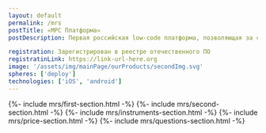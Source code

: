 ```yaml
---
layout: default
permalink: /mrs
postTitle: «МРС Платформа»
postDescription: Первая российская low-code платформа, позволяющая за считанные дни создавать мобильные и веб- АРМ и оцифровывать бизнес-процессы компании. Приложения на платформе позволяют фиксировать факты во времени-месте их возникновения и помогают руководителям принимать управленческие решения.

registration: Зарегистрирован в реестре отечественного ПО
registratinLink: https://link-url-here.org
image: '/assets/img/mainPage/ourProducts/secondImg.svg'
spheres: ['deploy']
technologies: ['iOS', 'android']
---
```


{%- include mrs/first-section.html -%} {%- include mrs/second-section.html -%} {%- include mrs/instruments-section.html -%} {%- include mrs/price-section.html -%} {%- include mrs/questions-section.html
  -%}
